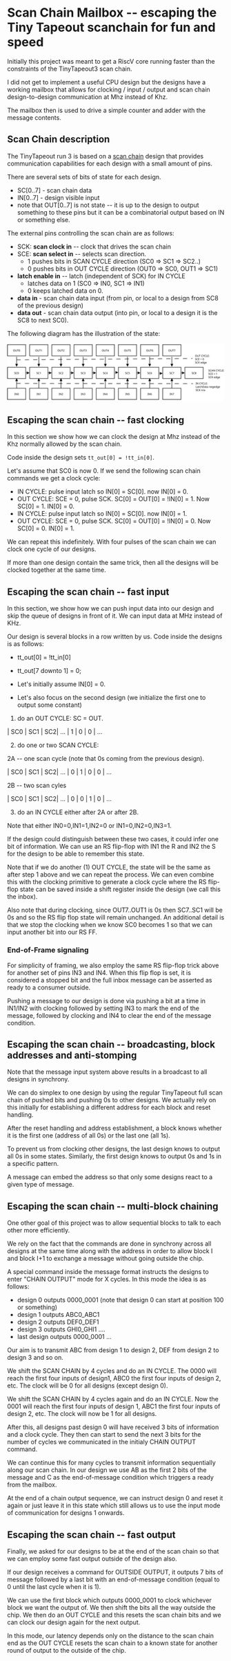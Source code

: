 # Scan Chain Mailbox -- escaping the Tiny Tapeout scanchain for fun and speed

Initially this project was meant to get a RiscV core running faster than the 
constraints of the TinyTapeout3 scan chain.

I did not get to implement a useful CPU design but the designs have a working
mailbox that allows for clocking / input / output and scan chain design-to-design
communication at Mhz instead of Khz.

The mailbox then is used to drive a simple counter and adder with the message
contents.

## Scan Chain description

The TinyTapeout run 3 is based on a
[scan chain](https://github.com/TinyTapeout/tinytapeout-03/blob/main/verilog/rtl/scanchain/scanchain.v)
design that provides communication capabilities for each design with a small amount of pins.

There are several sets of bits of state for each design.
- SC[0..7] - scan chain data
- IN[0..7] - design visible input
- note that OUT[0..7] is not state -- it is up to the design to output something to
  these pins but it can be a combinatorial output based on IN or something else.

The external pins controlling the scan chain are as follows:
- SCK: **scan clock in** -- clock that drives the scan chain
- SCE: **scan select in** -- selects scan direction.
  - 1 pushes bits in SCAN CYCLE direction (SC0 => SC1 => SC2..)
  - 0 pushes bits in OUT CYCLE direction (OUT0 => SC0, OUT1 => SC1)
- **latch enable in** -- latch (independent of SCK) for IN CYCLE
  - latches data on 1 (SC0 => IN0, SC1 => IN1)
  - 0 keeps latched data on 0.
- **data in** - scan chain data input (from pin, or local to a design from SC8 of the previous design)
- **data out** - scan chain data output (into pin, or local to a design it is the SC8 to next SC0).

The following diagram has the illustration of the state:

![Scan chain diagram](assets/scan_chain1.svg)

## Escaping the scan chain -- fast clocking

In this section we show how we can clock the design at Mhz instead of the Khz normally 
allowed by the scan chain.

Code inside the design sets `tt_out[0] = !tt_in[0]`.

Let's assume that SC0 is now 0. If we send the following scan chain commands we get a clock cycle:
- IN CYCLE: pulse input latch so IN[0] = SC[0]. now IN[0] = 0.
- OUT CYCLE: SCE = 0, pulse SCK. SC[0] = OUT[0] = !IN[0] = 1. Now SC[0] = 1. IN[0] = 0.
- IN CYCLE: pulse input latch so IN[0] = SC[0]. now IN[0] = 1.
- OUT CYCLE: SCE = 0, pulse SCK. SC[0] = OUT[0] = !IN[0] = 0. Now SC[0] = 0. IN[0] = 1.

We can repeat this indefinitely. With four pulses of the scan chain we can clock one cycle of our designs.

If more than one design contain the same trick, then all the designs will be clocked 
together at the same time.

## Escaping the scan chain -- fast input

In this section, we show how we can push input data into our design and skip the queue of 
designs in front of it. We can input data at MHz instead of KHz.

Our design is several blocks in a row written by us. Code inside the designs is as follows:
- tt_out[0] = !tt_in[0]
- tt_out[7 downto 1] = 0;

- Let's initially assume IN[0] = 0. 
- Let's also focus on the second design (we initialize the first one to output some constant)

1. do an OUT CYCLE: SC = OUT.

| SC0 | SC1 | SC2| ...
|  1  |  0  |  0 | ...

2. do one or two SCAN CYCLE:

2A -- one scan cycle (note that 0s coming from the previous design).

| SC0 | SC1 | SC2| ...
|  0  |  1  |  0 | 0 | ...

2B -- two scan cyles

| SC0 | SC1 | SC2| ...
|  0  |  0  |  1 | 0 | ...

3. do an IN CYCLE either after 2A or after 2B.

Note that either IN0=0,IN1=1,IN2=0 or IN1=0,IN2=0,IN3=1.

If the design could distinguish between these two cases, it could infer one bit of 
information. We can use an RS flip-flop with IN1 the R and IN2 the S for the design
to be able to remember this state.

Note that if we do another (1) OUT CYCLE, the state will be the same as after step 1 
above and we can repeat the process. We can even combine this with the clocking
primitive to generate a clock cycle where the RS flip-flop state can be saved inside
a shift register inside the design (we call this the inbox).

Also note that during clocking, since OUT7..OUT1 is 0s then SC7..SC1 will be 0s and
so the RS flip flop state will remain unchanged. An additional detail is that we
stop the clocking when we know SC0 becomes 1 so that we can input another bit
into our RS FF.

### End-of-Frame signaling

For simplicity of framing, we also employ the same RS flip-flop trick above for another
set of pins IN3 and IN4. When this flip flop is set, it is considered a stopped bit 
and the full inbox message can be asserted as ready to a consumer outside.

Pushing a message to our design is done via pushing a bit at a time in IN1/IN2 with 
clocking followed by setting IN3 to mark the end of the message, followed by clocking
and IN4 to clear the end of the message condition.

## Escaping the scan chain -- broadcasting, block addresses and anti-stomping

Note that the message input system above results in a broadcast to all designs in 
synchrony.

We can do simplex to one design by using the regular TinyTapeout full scan chain of 
pushed bits and pushing 0s to other designs. We actually rely on this initially for 
establishing a different address for each block and reset handling.

After the reset handling and address establishment, a block knows whether it is the first
one (address of all 0s) or the last one (all 1s).

To prevent us from clocking other designs, the last design knows to output all 0s in some
states. Similarly, the first design knows to output 0s and 1s in a specific pattern.

A message can embed the address so that only some designs react to a given type of 
message.

## Escaping the scan chain -- multi-block chaining

One other goal of this project was to allow sequential blocks to talk to each other
more efficiently.

We rely on the fact that the commands are done in synchrony across all designs at
the same time along with the address in order to allow block I and block I+1 to
exchange a message without going outside the chip.

A special command inside the message format instructs the designs to enter "CHAIN OUTPUT"
mode for X cycles. In this mode the idea is as follows:
- design 0 outputs 0000_0001 (note that design 0 can start at position 100 or something)
- design 1 outputs ABC0_ABC1
- design 2 outputs DEF0_DEF1
- design 3 outputs GHI0_GHI1
....
- last design outputs 0000_0001
...


Our aim is to transmit ABC from design 1 to design 2, DEF from design 2 to design 3 and 
so on.

We shift the SCAN CHAIN by 4 cycles and do an IN CYCLE. The 0000 will reach the first
four inputs of design1, ABC0 the first four inputs of design 2, etc. The clock will
be 0 for all designs (except design 0).

We shift the SCAN CHAIN by 4 cycles again and do an IN CYCLE. Now the 0001 will reach the first four inputs of design 1, ABC1 the first four inputs of design 2, etc. The clock
will now be 1 for all designs.

After this, all designs past design 0 will have received 3 bits of information and a 
clock cycle. They then can start to send the next 3 bits for the number of cycles
we communicated in the initialy CHAIN OUTPUT command.

We can continue this for many cycles to transmit information sequentially along our
scan chain. In our design we use AB as the first 2 bits of the message and C as the
end-of-message condition which triggers a ready from the mailbox.

At the end of a chain output sequence, we can instruct design 0 and reset it again
or just leave it in this state which still allows us to use the input mode of
communication for designs 1 onwards.

## Escaping the scan chain -- fast output

Finally, we asked for our designs to be at the end of the scan chain so that we can
employ some fast output outside of the design also.

If our design receives a command for OUTSIDE OUTPUT, it outputs 7 bits of message
followed by a last bit with an end-of-message condition (equal to 0 until the last
cycle when it is 1).

We can use the first block which outputs 0000_0001 to clock whichever block we want the
output of. We then shift the bits all the way outside the chip. We then do an OUT CYCLE
and this resets the scan chain bits and we can clock our design again for the next 
output.

In this mode, our latency depends only on the distance to the scan chain end as the
OUT CYCLE resets the scan chain to a known state for another round of output to the
outside of the chip.
